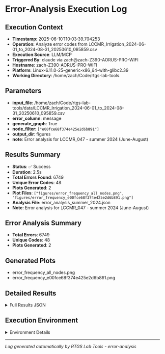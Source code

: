 # Error-Analysis Execution Log

## Execution Context
- **Timestamp**: 2025-06-10T10:03:39.704253
- **Operation**: Analyze error codes from LCCMR_Irrigation_2024-06-01_to_2024-08-31_20250610_095859.csv
- **Execution Source**: LLM/MCP
- **Triggered By**: claude via zach@zach-Z390-AORUS-PRO-WIFI
- **Hostname**: zach-Z390-AORUS-PRO-WIFI
- **Platform**: Linux-6.11.0-25-generic-x86_64-with-glibc2.39
- **Working Directory**: /home/zach/Code/rtgs-lab-tools

## Parameters
- **input_file**: /home/zach/Code/rtgs-lab-tools/data/LCCMR_Irrigation_2024-06-01_to_2024-08-31_20250610_095859.csv
- **error_column**: message
- **generate_graph**: True
- **node_filter**: `["e00fce68f374e425e2d6b891"]`
- **output_dir**: figures
- **note**: Error analysis for LCCMR_047 - summer 2024 (June-August)

## Results Summary
- **Status**: ✅ Success
- **Duration**: 2.5s
- **Total Errors Found**: 6749
- **Unique Error Codes**: 48
- **Plots Generated**: 2
- **Plot Files**: `["figures/error_frequency_all_nodes.png", "figures/error_frequency_e00fce68f374e425e2d6b891.png"]`
- **Analysis File**: error_analysis_summer_2024.json
- **Note**: Error analysis for LCCMR_047 - summer 2024 (June-August)

## Error Analysis Summary
- **Total Errors**: 6749
- **Unique Codes**: 48
- **Plots Generated**: 2

## Generated Plots
- error_frequency_all_nodes.png
- error_frequency_e00fce68f374e425e2d6b891.png

## Detailed Results
<details>
<summary>Full Results JSON</summary>

```json
{
  "success": true,
  "total_errors_found": 6749,
  "unique_error_codes": 48,
  "plots_generated": 2,
  "plot_files": [
    "figures/error_frequency_all_nodes.png",
    "figures/error_frequency_e00fce68f374e425e2d6b891.png"
  ],
  "analysis_file": "error_analysis_summer_2024.json",
  "start_time": "2025-06-10T10:03:37.185497",
  "end_time": "2025-06-10T10:03:39.704227",
  "note": "Error analysis for LCCMR_047 - summer 2024 (June-August)"
}
```
</details>

## Execution Environment
<details>
<summary>Environment Details</summary>

```json
{
  "timestamp": "2025-06-10T10:03:39.704253",
  "user": "zach",
  "hostname": "zach-Z390-AORUS-PRO-WIFI",
  "platform": "Linux-6.11.0-25-generic-x86_64-with-glibc2.39",
  "python_version": "3.12.3",
  "working_directory": "/home/zach/Code/rtgs-lab-tools",
  "script_path": "/home/zach/Code/rtgs-lab-tools/src/rtgs_lab_tools/error_analysis/cli.py",
  "tool_name": "error-analysis",
  "environment_variables": {
    "CI": "false",
    "GITHUB_ACTIONS": "false",
    "GITHUB_ACTOR": null,
    "GITHUB_WORKFLOW": null,
    "GITHUB_RUN_ID": null,
    "MCP_SESSION": "true",
    "MCP_USER": "claude"
  },
  "execution_source": "LLM/MCP",
  "triggered_by": "claude via zach@zach-Z390-AORUS-PRO-WIFI"
}
```
</details>

---
*Log generated automatically by RTGS Lab Tools - error-analysis*
